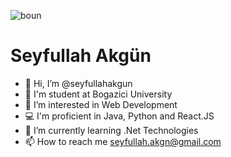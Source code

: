![boun](https://user-images.githubusercontent.com/81971228/162339376-c6bcbc0d-9167-4185-822c-a026a9c25cc4.jpg)
<br>
<h1>Seyfullah Akgün</h1>


- 👋 Hi, I’m @seyfullahakgun
- 🏫 I'm student at Bogazici University
- 👀 I’m interested in Web Development
- 💻 I'm proficient in Java, Python and React.JS
- 🌱 I’m currently learning .Net Technologies
- 📫 How to reach me seyfullah.akgn@gmail.com

<!---
seyfullahakgun/seyfullahakgun is a ✨ special ✨ repository because its `README.md` (this file) appears on your GitHub profile.
You can click the Preview link to take a look at your changes.
--->
